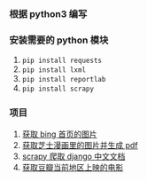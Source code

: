 ### 根据 python3 编写

### 安装需要的 python 模块

1. `pip install requests`
2. `pip install lxml`
3. `pip install reportlab`
4. `pip install scrapy`

### 项目

1. [获取 bing 首页的图片](./bing_img)
2. [获取芝士漫画里的图片并生成 pdf](./zhishi_manga)
3. [scrapy 爬取 django 中文文档](./django_document)
4. [获取豆瓣当前地区上映的电影](./douban.movie)

